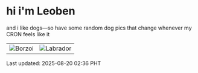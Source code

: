# hi i'm Leoben

and i like dogs—so have some random dog pics that change whenever my CRON feels like it

|  |  |
|--------|----------|
| ![Borzoi](https://random-dog-vercel.vercel.app/api/random-borzoi?v=1755628615) | ![Labrador](https://random-dog-vercel.vercel.app/api/random-labrador?v=1755628615) |

Last updated: 2025-08-20 02:36 PHT
